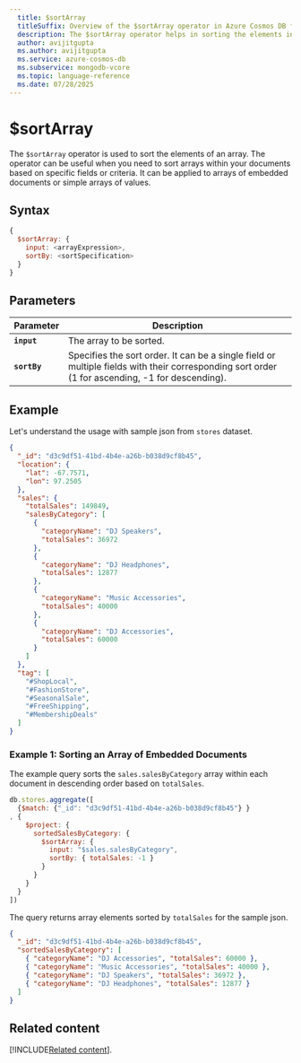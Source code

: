 ```yaml
---
  title: $sortArray
  titleSuffix: Overview of the $sortArray operator in Azure Cosmos DB for MongoDB (vCore)
  description: The $sortArray operator helps in sorting the elements in an array.
  author: avijitgupta
  ms.author: avijitgupta
  ms.service: azure-cosmos-db
  ms.subservice: mongodb-vcore
  ms.topic: language-reference
  ms.date: 07/28/2025
---
```


# $sortArray

The `$sortArray` operator is used to sort the elements of an array. The operator can be useful when you need to sort arrays within your documents based on specific fields or criteria. It can be applied to arrays of embedded documents or simple arrays of values.

## Syntax

```javascript
{
  $sortArray: {
    input: <arrayExpression>,
    sortBy: <sortSpecification>
  }
}
```

## Parameters

| Parameter | Description |
| --- | --- |
| **`input`** | The array to be sorted. |
| **`sortBy`** | Specifies the sort order. It can be a single field or multiple fields with their corresponding sort order (1 for ascending, -1 for descending). |

## Example

Let's understand the usage with sample json from `stores` dataset.

```json
{
  "_id": "d3c9df51-41bd-4b4e-a26b-b038d9cf8b45",
  "location": {
    "lat": -67.7571,
    "lon": 97.2505
  },
  "sales": {
    "totalSales": 149849,
    "salesByCategory": [
      {
        "categoryName": "DJ Speakers",
        "totalSales": 36972
      },
      {
        "categoryName": "DJ Headphones",
        "totalSales": 12877
      },
      {
        "categoryName": "Music Accessories",
        "totalSales": 40000
      },
      {
        "categoryName": "DJ Accessories",
        "totalSales": 60000
      }
    ]
  },
  "tag": [
    "#ShopLocal",
    "#FashionStore",
    "#SeasonalSale",
    "#FreeShipping",
    "#MembershipDeals"
  ]
}
```

### Example 1: Sorting an Array of Embedded Documents

The example query sorts the `sales.salesByCategory` array within each document in descending order based on `totalSales`.

```javascript
db.stores.aggregate([
  {$match: {"_id": "d3c9df51-41bd-4b4e-a26b-b038d9cf8b45"} }
, {
    $project: {
      sortedSalesByCategory: {
        $sortArray: {
          input: "$sales.salesByCategory",
          sortBy: { totalSales: -1 }
        }
      }
    }
  }
])
```

The query returns array elements sorted by `totalSales` for the sample json.

```json
{
  "_id": "d3c9df51-41bd-4b4e-a26b-b038d9cf8b45",
  "sortedSalesByCategory": [
    { "categoryName": "DJ Accessories", "totalSales": 60000 },
    { "categoryName": "Music Accessories", "totalSales": 40000 },
    { "categoryName": "DJ Speakers", "totalSales": 36972 },
    { "categoryName": "DJ Headphones", "totalSales": 12877 }
  ]
}
```

## Related content

[!INCLUDE[Related content](../includes/related-content.md)].
